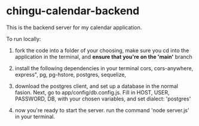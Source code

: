 # chingu-calendar-backend

This is the backend server for my calendar application.

To run locally:
1) fork the code into a folder of your choosing, make sure you cd into the application in the terminal, and **ensure that you're on the 'main'** branch

2) install the following dependencies in your terminal
    cors, 
    cors-anywhere, 
    express", 
    pg, 
    pg-hstore, 
    postgres, sequelize,
    
3) download the postgres client, and set up a database in the normal fasion. Next, go to app/config/db.config.js. Fill in HOST, USER, PASSWORD, DB, with your chosen variables, and set dialect: 'postgres'

4) now you're ready to start the server. run the command 'node server.js' in your terminal.
